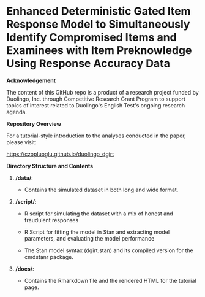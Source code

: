 # Enhanced Deterministic Gated Item Response Model to Simultaneously Identify Compromised Items and Examinees with Item Preknowledge Using Response Accuracy Data

**Acknowledgement**

The content of this GitHub repo is a product of a research project funded by Duolingo, Inc. through Competitive Research Grant Program to support topics of interest related to Duolingo's English Test's ongoing research agenda.

**Repository Overview**

For a tutorial-style introduction to the analyses conducted in the paper, please visit:

https://czopluoglu.github.io/duolingo_dgirt

**Directory Structure and Contents**

1. **/data/**:

    - Contains the simulated dataset in both long and wide format.

2. **/script/**:
   
    - R script for simulating the dataset with a mix of honest and fraudulent responses

    - R Script for fitting the model in Stan and extracting model parameters, and evaluating the model performance

    - The Stan model syntax (dgirt.stan) and its compiled version for the cmdstanr package.
  
3. **/docs/**:
   
    - Contains the Rmarkdown file and the rendered HTML for the tutorial page.

